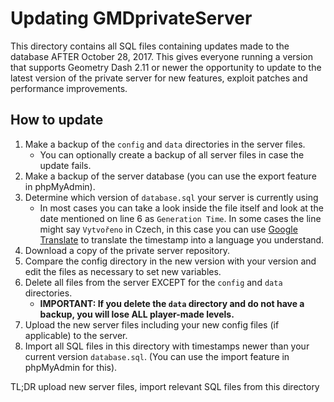 # Updating GMDprivateServer
This directory contains all SQL files containing updates made to the database AFTER October 28, 2017. This gives everyone running a version that supports Geometry Dash 2.11 or newer the opportunity to update to the latest version of the private server for new features, exploit patches and performance improvements.

## How to update
1. Make a backup of the `config` and `data` directories in the server files.
	- You can optionally create a backup of all server files in case the update fails.
2. Make a backup of the server database (you can use the export feature in phpMyAdmin).
3. Determine which version of `database.sql` your server is currently using
	- In most cases you can take a look inside the file itself and look at the date mentioned on line 6 as `Generation Time`. In some cases the line might say `Vytvořeno` in Czech, in this case you can use [Google Translate](https://translate.google.com/) to translate the timestamp into a language you understand.
4. Download a copy of the private server repository.
5. Compare the config directory in the new version with your version and edit the files as necessary to set new variables.
6. Delete all files from the server EXCEPT for the `config` and `data` directories.
	- **IMPORTANT: If you delete the `data` directory and do not have a backup, you will lose ALL player-made levels.**
7. Upload the new server files including your new config files (if applicable) to the server.
8. Import all SQL files in this directory with timestamps newer than your current version `database.sql`. (You can use the import feature in phpMyAdmin for this).

TL;DR upload new server files, import relevant SQL files from this directory